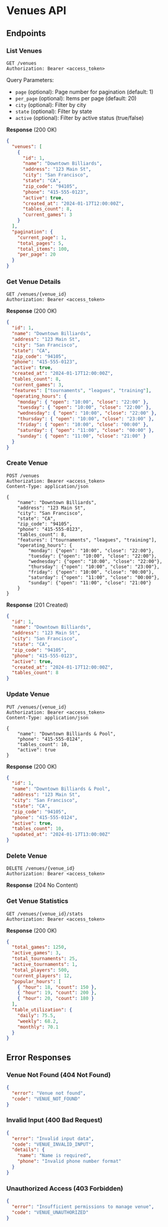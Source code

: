 # Venues API

## Endpoints

### List Venues

```http
GET /venues
Authorization: Bearer <access_token>
```

Query Parameters:

- `page` (optional): Page number for pagination (default: 1)
- `per_page` (optional): Items per page (default: 20)
- `city` (optional): Filter by city
- `state` (optional): Filter by state
- `active` (optional): Filter by active status (true/false)

**Response** (200 OK)

```json
{
  "venues": [
    {
      "id": 1,
      "name": "Downtown Billiards",
      "address": "123 Main St",
      "city": "San Francisco",
      "state": "CA",
      "zip_code": "94105",
      "phone": "415-555-0123",
      "active": true,
      "created_at": "2024-01-17T12:00:00Z",
      "tables_count": 8,
      "current_games": 3
    }
  ],
  "pagination": {
    "current_page": 1,
    "total_pages": 5,
    "total_items": 100,
    "per_page": 20
  }
}
```

### Get Venue Details

```http
GET /venues/{venue_id}
Authorization: Bearer <access_token>
```

**Response** (200 OK)

```json
{
  "id": 1,
  "name": "Downtown Billiards",
  "address": "123 Main St",
  "city": "San Francisco",
  "state": "CA",
  "zip_code": "94105",
  "phone": "415-555-0123",
  "active": true,
  "created_at": "2024-01-17T12:00:00Z",
  "tables_count": 8,
  "current_games": 3,
  "features": ["tournaments", "leagues", "training"],
  "operating_hours": {
    "monday": { "open": "10:00", "close": "22:00" },
    "tuesday": { "open": "10:00", "close": "22:00" },
    "wednesday": { "open": "10:00", "close": "22:00" },
    "thursday": { "open": "10:00", "close": "23:00" },
    "friday": { "open": "10:00", "close": "00:00" },
    "saturday": { "open": "11:00", "close": "00:00" },
    "sunday": { "open": "11:00", "close": "21:00" }
  }
}
```

### Create Venue

```http
POST /venues
Authorization: Bearer <access_token>
Content-Type: application/json

{
    "name": "Downtown Billiards",
    "address": "123 Main St",
    "city": "San Francisco",
    "state": "CA",
    "zip_code": "94105",
    "phone": "415-555-0123",
    "tables_count": 8,
    "features": ["tournaments", "leagues", "training"],
    "operating_hours": {
        "monday": {"open": "10:00", "close": "22:00"},
        "tuesday": {"open": "10:00", "close": "22:00"},
        "wednesday": {"open": "10:00", "close": "22:00"},
        "thursday": {"open": "10:00", "close": "23:00"},
        "friday": {"open": "10:00", "close": "00:00"},
        "saturday": {"open": "11:00", "close": "00:00"},
        "sunday": {"open": "11:00", "close": "21:00"}
    }
}
```

**Response** (201 Created)

```json
{
  "id": 1,
  "name": "Downtown Billiards",
  "address": "123 Main St",
  "city": "San Francisco",
  "state": "CA",
  "zip_code": "94105",
  "phone": "415-555-0123",
  "active": true,
  "created_at": "2024-01-17T12:00:00Z",
  "tables_count": 8
}
```

### Update Venue

```http
PUT /venues/{venue_id}
Authorization: Bearer <access_token>
Content-Type: application/json

{
    "name": "Downtown Billiards & Pool",
    "phone": "415-555-0124",
    "tables_count": 10,
    "active": true
}
```

**Response** (200 OK)

```json
{
  "id": 1,
  "name": "Downtown Billiards & Pool",
  "address": "123 Main St",
  "city": "San Francisco",
  "state": "CA",
  "zip_code": "94105",
  "phone": "415-555-0124",
  "active": true,
  "tables_count": 10,
  "updated_at": "2024-01-17T13:00:00Z"
}
```

### Delete Venue

```http
DELETE /venues/{venue_id}
Authorization: Bearer <access_token>
```

**Response** (204 No Content)

### Get Venue Statistics

```http
GET /venues/{venue_id}/stats
Authorization: Bearer <access_token>
```

**Response** (200 OK)

```json
{
  "total_games": 1250,
  "active_games": 3,
  "total_tournaments": 25,
  "active_tournaments": 1,
  "total_players": 500,
  "current_players": 12,
  "popular_hours": [
    { "hour": 18, "count": 150 },
    { "hour": 19, "count": 200 },
    { "hour": 20, "count": 180 }
  ],
  "table_utilization": {
    "daily": 75.5,
    "weekly": 68.2,
    "monthly": 70.1
  }
}
```

## Error Responses

### Venue Not Found (404 Not Found)

```json
{
  "error": "Venue not found",
  "code": "VENUE_NOT_FOUND"
}
```

### Invalid Input (400 Bad Request)

```json
{
  "error": "Invalid input data",
  "code": "VENUE_INVALID_INPUT",
  "details": {
    "name": "Name is required",
    "phone": "Invalid phone number format"
  }
}
```

### Unauthorized Access (403 Forbidden)

```json
{
  "error": "Insufficient permissions to manage venue",
  "code": "VENUE_UNAUTHORIZED"
}
```
